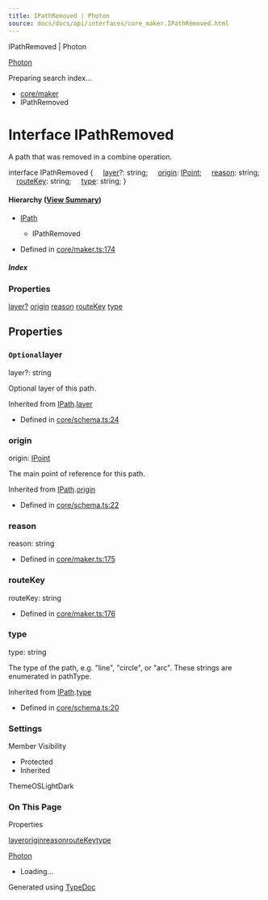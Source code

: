 ```yaml
---
title: IPathRemoved | Photon
source: docs/docs/api/interfaces/core_maker.IPathRemoved.html
---
```


IPathRemoved | Photon

[Photon](../index.md)




Preparing search index...

* [core/maker](../modules/core_maker.md)
* IPathRemoved

# Interface IPathRemoved

A path that was removed in a combine operation.

interface IPathRemoved {
    [layer](#layer)?: string;
    [origin](#origin): [IPoint](core_schema.IPoint.md);
    [reason](#reason): string;
    [routeKey](#routekey): string;
    [type](#type): string;
}

#### Hierarchy ([View Summary](../hierarchy.md#core/maker.IPathRemoved))

* [IPath](core_schema.IPath.md)
  + IPathRemoved

* Defined in [core/maker.ts:174](https://github.com/mwhite454/photon/blob/main/packages/photon/src/core/maker.ts#L174)

##### Index

### Properties

[layer?](#layer)
[origin](#origin)
[reason](#reason)
[routeKey](#routekey)
[type](#type)

## Properties

### `Optional`layer

layer?: string

Optional layer of this path.

Inherited from [IPath](core_schema.IPath.md).[layer](core_schema.IPath.md#layer)

* Defined in [core/schema.ts:24](https://github.com/mwhite454/photon/blob/main/packages/photon/src/core/schema.ts#L24)

### origin

origin: [IPoint](core_schema.IPoint.md)

The main point of reference for this path.

Inherited from [IPath](core_schema.IPath.md).[origin](core_schema.IPath.md#origin)

* Defined in [core/schema.ts:22](https://github.com/mwhite454/photon/blob/main/packages/photon/src/core/schema.ts#L22)

### reason

reason: string

* Defined in [core/maker.ts:175](https://github.com/mwhite454/photon/blob/main/packages/photon/src/core/maker.ts#L175)

### routeKey

routeKey: string

* Defined in [core/maker.ts:176](https://github.com/mwhite454/photon/blob/main/packages/photon/src/core/maker.ts#L176)

### type

type: string

The type of the path, e.g. "line", "circle", or "arc". These strings are enumerated in pathType.

Inherited from [IPath](core_schema.IPath.md).[type](core_schema.IPath.md#type)

* Defined in [core/schema.ts:20](https://github.com/mwhite454/photon/blob/main/packages/photon/src/core/schema.ts#L20)

### Settings

Member Visibility

* Protected
* Inherited

ThemeOSLightDark

### On This Page

Properties

[layer](#layer)[origin](#origin)[reason](#reason)[routeKey](#routekey)[type](#type)

[Photon](../index.md)

* Loading...

Generated using [TypeDoc](https://typedoc.org/)
